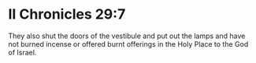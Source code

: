 # II Chronicles 29:7

They also shut the doors of the vestibule and put out the lamps and have not burned incense or offered burnt offerings in the Holy Place to the God of Israel.
